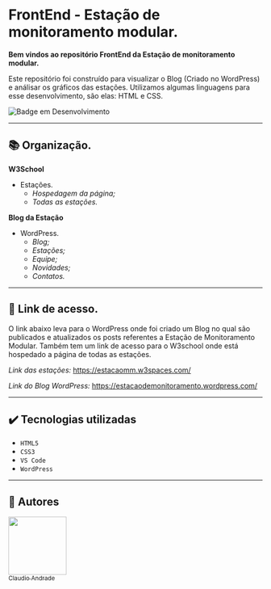 # FrontEnd - Estação de monitoramento modular.

**Bem vindos ao repositório FrontEnd da Estação de monitoramento modular.**

Este repositório foi construído para visualizar o Blog (Criado no WordPress) e análisar os gráficos das estações. Utilizamos algumas linguagens para esse desenvolvimento, são elas: HTML e CSS.

![Badge em Desenvolvimento](http://img.shields.io/static/v1?label=STATUS&message=EM%20DESENVOLVIMENTO&color=GREEN&style=for-the-badge)
___
## 📚 Organização.

**W3School**

- Estações.
  - _Hospedagem da página;_
  - _Todas as estações._
  
**Blog da Estação**

- WordPress.
  - _Blog;_
  - _Estações;_
  - _Equipe;_
  - _Novidades;_
  - _Contatos._
___
## 🔗 Link de acesso.

O link abaixo leva para o WordPress onde foi criado um Blog no qual são publicados e atualizados os posts referentes a Estação de Monitoramento Modular. Também tem um link de acesso para o W3school onde está hospedado a página de todas as estações.

_Link das estações:_ https://estacaomm.w3spaces.com/

_Link do Blog WordPress:_ https://estacaodemonitoramento.wordpress.com/
___

## ✔️ Tecnologias utilizadas

- ``HTML5``
- ``CSS3``
- ``VS Code``
- ``WordPress``
___

## 👫 Autores

[<img src="https://avatars.githubusercontent.com/u/93020667?s=400&v=4" width=115><br><sub>Claudio Andrade</sub>](https://github.com/Claudio128)
